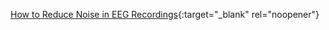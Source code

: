 [How to Reduce Noise in EEG Recordings](https://mentalab.com/insights/how-to-reduce-noise-in-eeg-recordings/4/2021){:target="_blank" rel="noopener"}
